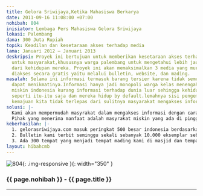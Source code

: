 ```yaml
---
title: Gelora Sriwijaya,Ketika Mahasiswa Berkarya
date: 2011-09-16 11:08:00 +07:00
nohibah: 804
inisiator: Lembaga Pers Mahasiswa Gelora Sriwijaya
lokasi: Palembang
dana: 300 Juta Rupiah
topik: Keadilan dan kesetaraan akses terhadap media
lama: Januari 2012 – Januari 2013
deskripsi: Proyek ini bertujuan untuk memberikan kesetaraan akses terhadap informasi
  untuk masyarakat,khususnya warga palembang untuk mengetahui lebih jauh sisi lain
  dari kehidupan mereka. Proyek ini akan memaksimalkan 3 media yang murah dan bisa
  diakses secara gratis yaitu melalui bulletin, website, dan mading.
masalah: Selama ini informasi termasuk barang tersier karena tidak semua elemen masyarakat
  dapat menikmatinya.Informasi hanya jadi monopoli warga kelas menengah ke atas.Masyarakat
  miskin indonesia kurang informasi terhadap dunia luar sehingga kehidupan mereka
  seperti itu-itu saja dan mereka hidup by default.lemahnya sisi pengembangan dan
  kemajuan kita tidak terlepas dari sulitnya masyarakat mengakses informasi.
solusi: |-
  Kami akan mempermudah masyrakat dalam mengakses informasi dengan cara membuat 3 media murah yang dapat diakses siapa saja. Untuk masyarakat miskin yang kesulitan mengakses internet, kami akan membuatkan mading dan mengirimkan artikel minimal sebanyak 10 buah /minggu. Mading tersebut akan kami tempatkan di tempat strategis dimana banyak orang berkumpul,seperti masjid dan kantor sehingga meski mereka tidak punya uang untuk membeli koran atau mengakses internet,mereka tetap dapat mengakses informasi terkini.
  Pihak yang menerima manfaat adalah masyrakat miskin yang ada di pinggiran kota Palembang ataupun mereka yang berada di kota namun kesulitan mendapat akses informasi akibat banyaknya beban hidup.
keberhasilan: |-
  1. gelorasriwijaya.com masuk peringkat 500 besar indonesia berdasarkan alexa rank sebagai indikator pentingnya situs tersebut.
  2. Bulletin kami terbit seminggu sekali sebanyak 10.000 eksemplar sebagai indikator masyrakat antusias dengan kehadiran bulletin kami dan bulletin akan dibagikan secara gratis  (tenntu kami juga akan mengupayakn sponsorship dengan pihak lain)
  3. Ada 300 tempat yang menjadi tempat mading kami di masjid dan tempat peribadatan lainnya di tempat-tempat strategis di Palembang dan sekitarnya.
layout: hibahcmb
---
```


![804](/static/img/hibahcmb/804.png){: .img-responsive }{: width="350" }

### {{ page.nohibah }} - {{ page.title }}

---
